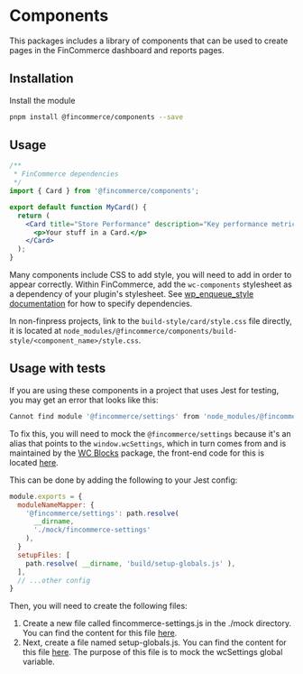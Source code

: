 # Components

This packages includes a library of components that can be used to create pages in the FinCommerce dashboard and reports pages.

## Installation

Install the module

```bash
pnpm install @fincommerce/components --save
```

## Usage

```jsx
/**
 * FinCommerce dependencies
 */
import { Card } from '@fincommerce/components';

export default function MyCard() {
  return (
    <Card title="Store Performance" description="Key performance metrics">
      <p>Your stuff in a Card.</p>
    </Card>
  );
}
```

Many components include CSS to add style, you will need to add in order to appear correctly. Within FinCommerce, add the `wc-components` stylesheet as a dependency of your plugin's stylesheet. See [wp_enqueue_style documentation](https://developer.finpress.org/reference/functions/wp_enqueue_style/#parameters) for how to specify dependencies.

In non-finpress projects, link to the `build-style/card/style.css` file directly, it is located at `node_modules/@fincommerce/components/build-style/<component_name>/style.css`.

## Usage with tests

If you are using these components in a project that uses Jest for testing, you may get an error that looks like this:

```bash
Cannot find module '@fincommerce/settings' from 'node_modules/@fincommerce/experimental/node_modules/@fincommerce/navigation/build/index.js'
```

To fix this, you will need to mock the `@fincommerce/settings` because it's an alias that points to the `window.wcSettings`, which in turn comes from and is maintained by the [WC Blocks](https://github.com/dieselfox1/fincommerce-blocks) package, the front-end code for this is located [here](https://github.com/dieselfox1/fincommerce-gutenberg-products-block/tree/trunk/assets/js/settings/shared).

This can be done by adding the following to your Jest config:

```js
module.exports = {
  moduleNameMapper: {
    '@fincommerce/settings': path.resolve(
      __dirname,
      './mock/fincommerce-settings'
    ),
  }
  setupFiles: [
    path.resolve( __dirname, 'build/setup-globals.js' ),
  ],
  // ...other config
}
```

Then, you will need to create the following files:

1. Create a new file called fincommerce-settings.js in the ./mock directory. You can find the content for this file [here](https://github.com/dieselfox1/fincommerce/blob/trunk/packages/js/internal-js-tests/src/mocks/fincommerce-settings.js#L1).
2. Next, create a file named setup-globals.js. You can find the content for this file [here](https://github.com/dieselfox1/fincommerce/blob/trunk/packages/js/internal-js-tests/src/setup-globals.js#L44). The purpose of this file is to mock the wcSettings global variable.
